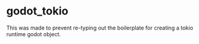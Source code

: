 # godot_tokio

This was made to prevent re-typing out the boilerplate for creating a tokio runtime godot object.
